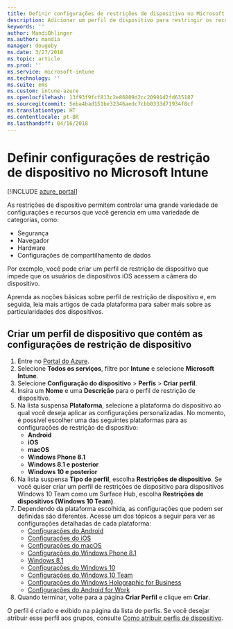 ```yaml
---
title: Definir configurações de restrições de dispositivo no Microsoft Intune – Azure | Microsoft Docs
description: Adicionar um perfil de dispositivo para restringir os recursos em dispositivos Android, macOS, iOS, Windows Phone e Windows 10 no Microsoft Intune
keywords: ''
author: MandiOhlinger
ms.author: mandia
manager: dougeby
ms.date: 3/27/2018
ms.topic: article
ms.prod: ''
ms.service: microsoft-intune
ms.technology: ''
ms.suite: ems
ms.custom: intune-azure
ms.openlocfilehash: 13f93f9fcf813c2e86809d2cc20991d2fd635187
ms.sourcegitcommit: 5eba4bad151be32346aedc7cbb0333d71934f8cf
ms.translationtype: HT
ms.contentlocale: pt-BR
ms.lasthandoff: 04/16/2018
---
```

# <a name="configure-device-restriction-settings-in-microsoft-intune"></a>Definir configurações de restrição de dispositivo no Microsoft Intune

[!INCLUDE [azure_portal](./includes/azure_portal.md)]

As restrições de dispositivo permitem controlar uma grande variedade de configurações e recursos que você gerencia em uma variedade de categorias, como:
- Segurança 
- Navegador
- Hardware
- Configurações de compartilhamento de dados

Por exemplo, você pode criar um perfil de restrição de dispositivo que impede que os usuários de dispositivos iOS acessem a câmera do dispositivo.

Aprenda as noções básicas sobre perfil de restrição de dispositivo e, em seguida, leia mais artigos de cada plataforma para saber mais sobre as particularidades dos dispositivos.

## <a name="create-a-device-profile-containing-device-restriction-settings"></a>Criar um perfil de dispositivo que contém as configurações de restrição de dispositivo

1. Entre no [Portal do Azure](https://portal.azure.com).
2. Selecione **Todos os serviços**, filtre por **Intune** e selecione **Microsoft Intune**.
3. Selecione **Configuração do dispositivo** > **Perfis** > **Criar perfil**.
4. Insira um **Nome** e uma **Descrição** para o perfil de restrição de dispositivo.
5. Na lista suspensa **Plataforma**, selecione a plataforma do dispositivo ao qual você deseja aplicar as configurações personalizadas. No momento, é possível escolher uma das seguintes plataformas para as configurações de restrição de dispositivo:
    - **Android**
    - **iOS**
    - **macOS**
    - **Windows Phone 8.1**
    - **Windows 8.1 e posterior**
    - **Windows 10 e posterior**
6. Na lista suspensa **Tipo de perfil**, escolha **Restrições de dispositivo**. Se você quiser criar um perfil de restrições de dispositivo para dispositivos Windows 10 Team como um Surface Hub, escolha **Restrições de dispositivos (Windows 10 Team)**.
7. Dependendo da plataforma escolhida, as configurações que podem ser definidas são diferentes. Acesse um dos tópicos a seguir para ver as configurações detalhadas de cada plataforma:
    - [Configurações do Android](device-restrictions-android.md)
    - [Configurações do iOS](device-restrictions-ios.md)
    - [Configurações do macOS](device-restrictions-macos.md)
    - [Configurações do Windows Phone 8.1](device-restrictions-windows-phone-8-1.md)
    - [Windows 8.1](device-restrictions-windows-8-1.md)
    - [Configurações do Windows 10](device-restrictions-windows-10.md)
    - [Configurações do Windows 10 Team](device-restrictions-windows-10-teams.md)
    - [Configurações do Windows Holographic for Business](device-restrictions-windows-holographic.md)
    - [Configurações do Android for Work](device-restrictions-android-for-work.md)
8. Quando terminar, volte para a página **Criar Perfil** e clique em **Criar**.

O perfil é criado e exibido na página da lista de perfis.
Se você desejar atribuir esse perfil aos grupos, consulte [Como atribuir perfis de dispositivo](device-profile-assign.md).

<!--  Removing image as part of design review; retaining source until we known the disposition.

## Example of device restriction settings

In this high-level example, you'll create a device restriction policy that blocks the use of the built-in camera app on Android devices.

![How to disable the camera on Android devices](./media/disable-android-camera.png)

-->
